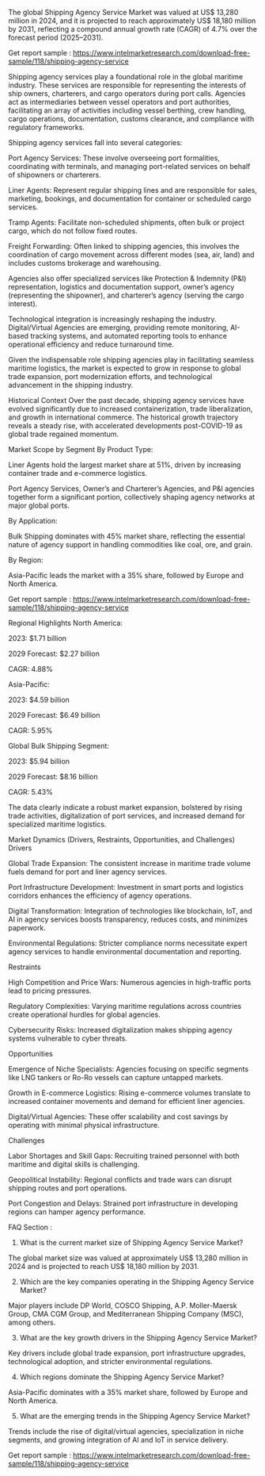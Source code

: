 The global Shipping Agency Service Market was valued at US$ 13,280 million in 2024, and it is projected to reach approximately US$ 18,180 million by 2031, reflecting a compound annual growth rate (CAGR) of 4.7% over the forecast period (2025–2031).

Get report sample : https://www.intelmarketresearch.com/download-free-sample/118/shipping-agency-service   

Shipping agency services play a foundational role in the global maritime industry. These services are responsible for representing the interests of ship owners, charterers, and cargo operators during port calls. Agencies act as intermediaries between vessel operators and port authorities, facilitating an array of activities including vessel berthing, crew handling, cargo operations, documentation, customs clearance, and compliance with regulatory frameworks.

Shipping agency services fall into several categories:

Port Agency Services: These involve overseeing port formalities, coordinating with terminals, and managing port-related services on behalf of shipowners or charterers.

Liner Agents: Represent regular shipping lines and are responsible for sales, marketing, bookings, and documentation for container or scheduled cargo services.

Tramp Agents: Facilitate non-scheduled shipments, often bulk or project cargo, which do not follow fixed routes.

Freight Forwarding: Often linked to shipping agencies, this involves the coordination of cargo movement across different modes (sea, air, land) and includes customs brokerage and warehousing.

Agencies also offer specialized services like Protection & Indemnity (P&I) representation, logistics and documentation support, owner’s agency (representing the shipowner), and charterer’s agency (serving the cargo interest).

Technological integration is increasingly reshaping the industry. Digital/Virtual Agencies are emerging, providing remote monitoring, AI-based tracking systems, and automated reporting tools to enhance operational efficiency and reduce turnaround time.

Given the indispensable role shipping agencies play in facilitating seamless maritime logistics, the market is expected to grow in response to global trade expansion, port modernization efforts, and technological advancement in the shipping industry.

Historical Context
Over the past decade, shipping agency services have evolved significantly due to increased containerization, trade liberalization, and growth in international commerce. The historical growth trajectory reveals a steady rise, with accelerated developments post-COVID-19 as global trade regained momentum.

Market Scope by Segment
By Product Type:

Liner Agents hold the largest market share at 51%, driven by increasing container trade and e-commerce logistics.

Port Agency Services, Owner’s and Charterer’s Agencies, and P&I agencies together form a significant portion, collectively shaping agency networks at major global ports.

By Application:

Bulk Shipping dominates with 45% market share, reflecting the essential nature of agency support in handling commodities like coal, ore, and grain.

By Region:

Asia-Pacific leads the market with a 35% share, followed by Europe and North America.

Get report sample : https://www.intelmarketresearch.com/download-free-sample/118/shipping-agency-service   


Regional Highlights
North America:

2023: $1.71 billion

2029 Forecast: $2.27 billion

CAGR: 4.88%

Asia-Pacific:

2023: $4.59 billion

2029 Forecast: $6.49 billion

CAGR: 5.95%

Global Bulk Shipping Segment:

2023: $5.94 billion

2029 Forecast: $8.16 billion

CAGR: 5.43%

The data clearly indicate a robust market expansion, bolstered by rising trade activities, digitalization of port services, and increased demand for specialized maritime logistics.

Market Dynamics (Drivers, Restraints, Opportunities, and Challenges)
Drivers

Global Trade Expansion: The consistent increase in maritime trade volume fuels demand for port and liner agency services.

Port Infrastructure Development: Investment in smart ports and logistics corridors enhances the efficiency of agency operations.

Digital Transformation: Integration of technologies like blockchain, IoT, and AI in agency services boosts transparency, reduces costs, and minimizes paperwork.

Environmental Regulations: Stricter compliance norms necessitate expert agency services to handle environmental documentation and reporting.

Restraints

High Competition and Price Wars: Numerous agencies in high-traffic ports lead to pricing pressures.

Regulatory Complexities: Varying maritime regulations across countries create operational hurdles for global agencies.

Cybersecurity Risks: Increased digitalization makes shipping agency systems vulnerable to cyber threats.

Opportunities

Emergence of Niche Specialists: Agencies focusing on specific segments like LNG tankers or Ro-Ro vessels can capture untapped markets.

Growth in E-commerce Logistics: Rising e-commerce volumes translate to increased container movements and demand for efficient liner agencies.

Digital/Virtual Agencies: These offer scalability and cost savings by operating with minimal physical infrastructure.

Challenges

Labor Shortages and Skill Gaps: Recruiting trained personnel with both maritime and digital skills is challenging.

Geopolitical Instability: Regional conflicts and trade wars can disrupt shipping routes and port operations.

Port Congestion and Delays: Strained port infrastructure in developing regions can hamper agency performance.

FAQ Section : 

1. What is the current market size of Shipping Agency Service Market?

The global market size was valued at approximately US$ 13,280 million in 2024 and is projected to reach US$ 18,180 million by 2031.

2. Which are the key companies operating in the Shipping Agency Service Market?

Major players include DP World, COSCO Shipping, A.P. Moller-Maersk Group, CMA CGM Group, and Mediterranean Shipping Company (MSC), among others.

3. What are the key growth drivers in the Shipping Agency Service Market?

Key drivers include global trade expansion, port infrastructure upgrades, technological adoption, and stricter environmental regulations.

4. Which regions dominate the Shipping Agency Service Market?

Asia-Pacific dominates with a 35% market share, followed by Europe and North America.

5. What are the emerging trends in the Shipping Agency Service Market?

Trends include the rise of digital/virtual agencies, specialization in niche segments, and growing integration of AI and IoT in service delivery.

Get report sample : https://www.intelmarketresearch.com/download-free-sample/118/shipping-agency-service   
